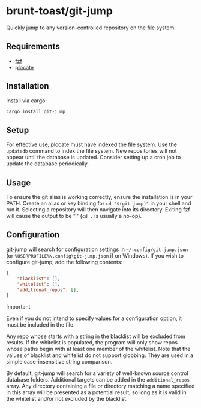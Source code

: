 # brunt-toast/git-jump 

Quickly jump to any version-controlled repository on the file system. 

## Requirements 

* [fzf](https://github.com/junegunn/fzf)
* [plocate](https://www.kali.org/tools/plocate/) 

## Installation 

Install via cargo: 
```bash
cargo install git-jump
```
## Setup 
For effective use, plocate must have indexed the file system. Use the `updatedb` command to index the file system. New repositories will not appear until the database is updated. Consider setting up a cron job to update the database periodically. 

## Usage 

To ensure the git alias is working correctly, ensure the installation is in your PATH. Create an alias or key binding for `cd "$(git jump)"` in your shell and run it. Selecting a repository will then navigate into its directory. Exiting fzf will cause the output to be "." (`cd .` is usually a no-op). 

## Configuration 
git-jump will search for configuration settings in `~/.config/git-jump.json` (or `%USERPROFILE%\.config\git-jump.json` if on Windows). If you wish to configure git-jump, add the following contents: 
```json
{
    "blacklist": [],
    "whitelist": [],
    "additional_repos": [],
}
```
> [!IMPORTANT]
> Even if you do not intend to specify values for a configuration option, it must be included in the file. 

Any repo whose starts with a string in the blacklist will be excluded from results. If the whitelist is populated, the program will only show repos whose paths begin with at least one member of the whitelist. Note that the values of blacklist and whitelist do not support globbing. They are used in a simple case-insensitive string comparison. 

By default, git-jump will search for a variety of well-known source control database folders. Additional targets can be added in the `additional_repos` array. Any directory containing a file or directory matching a name specified in this array will be presented as a potential result, so long as it is valid in the whitelist and/or not excluded by the blacklist. 
